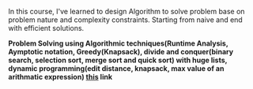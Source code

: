 
In this course, I've learned to design Algorithm to solve problem base on problem nature and complexity constraints. Starting from naive and end with efficient solutions.

__Problem Solving using Algorithmic techniques(Runtime Analysis, Aymptotic notation, Greedy(Knapsack), divide and conquer(binary search, selection sort, merge sort and quick sort) with huge lists, dynamic programming(edit distance, knapsack, max value of an arithmatic expression) [this](https://coursera.org/share/72161b3795b7ada102bde0d2872bc844) link__


